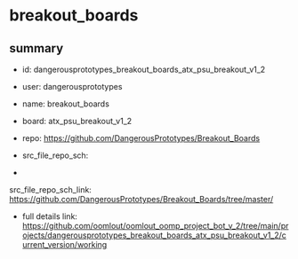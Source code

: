 # breakout_boards
 
## summary 
* id: dangerousprototypes_breakout_boards_atx_psu_breakout_v1_2
* user: dangerousprototypes
* name: breakout_boards
* board: atx_psu_breakout_v1_2
* repo: https://github.com/DangerousPrototypes/Breakout_Boards



* src_file_repo_sch: 
*
 src_file_repo_sch_link: https://github.com/DangerousPrototypes/Breakout_Boards/tree/master/
* full details link: https://github.com/oomlout/oomlout_oomp_project_bot_v_2/tree/main/projects/dangerousprototypes_breakout_boards_atx_psu_breakout_v1_2/current_version/working  






